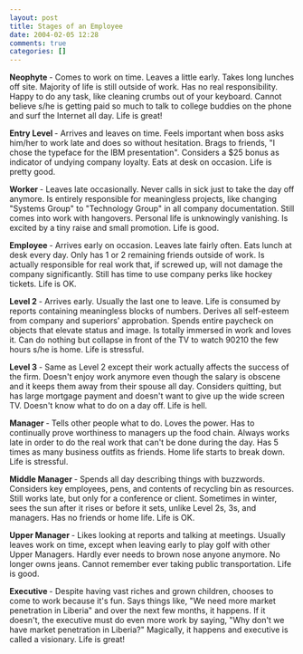 ```yaml
---
layout: post
title: Stages of an Employee
date: 2004-02-05 12:28
comments: true
categories: []
---
```

<b>Neophyte </b>- Comes to work on time.  Leaves a little early.  Takes long
 lunches off site.  Majority of life is still outside of work.  Has no 
 real responsibility.  Happy to do any task, like cleaning crumbs out 
 of your keyboard.  Cannot believe s/he is getting paid so much to talk 
 to college buddies on the phone and surf the Internet all day.  Life 
 is great!
 
 <b>Entry Level </b>- Arrives and leaves on time.  Feels important when boss
 asks him/her to work late and does so without hesitation.  Brags to 
 friends, "I chose the typeface for the IBM presentation".  Considers a 
 $25 bonus as indicator of undying company loyalty.  Eats at desk on 
 occasion.  Life is pretty good.
 
 <b>Worker </b>- Leaves late occasionally.  Never calls in sick just to take
 the day off anymore.  Is entirely responsible for meaningless 
 projects, like changing "Systems Group" to "Technology Group" in all 
 company documentation.  Still comes into work with hangovers. Personal 
 life is unknowingly vanishing.  Is excited by a tiny raise and small 
 promotion.  Life is good.
 
 <b>Employee </b>- Arrives early on occasion.  Leaves late fairly often.  Eats
 lunch at desk every day.  Only has 1 or 2 remaining friends outside of 
 work.  Is actually responsible for real work that, if screwed up, will 
 not damage the company significantly.  Still has time to use company 
 perks like hockey tickets.  Life is OK.
 
 <b>Level 2 </b>- Arrives early.  Usually the last one to leave.  Life is
 consumed by reports containing meaningless blocks of numbers.  Derives 
 all self-esteem from company and superiors' approbation.  Spends 
 entire paycheck on objects that elevate status and image.  Is totally 
 immersed in work and loves it.  Can do nothing but collapse in front 
 of the TV to watch 90210 the few hours s/he is home.  Life is 
 stressful.
 
 <b>Level 3 </b>- Same as Level 2 except their work actually affects the
 success of the firm.  Doesn't enjoy work anymore even though the 
 salary is obscene and it keeps them away from their spouse all day. 
 Considers quitting, but has large mortgage payment and doesn't want to 
 give up the wide screen TV.  Doesn't know what to do on a day off. 
 Life is hell.
 
 <b>Manager </b>- Tells other people what to do.  Loves the power.  Has to
 continually prove worthiness to managers up the food chain.  Always 
 works late in order to do the real work that can't be done during the 
 day.  Has 5 times as many business outfits as friends.  Home life 
 starts to break down.  Life is stressful.
 
 <b>Middle Manager </b>- Spends all day describing things with buzzwords.
 Considers key employees, pens, and contents of recycling bin as 
 resources.  Still works late, but only for a conference or client. 
 Sometimes in winter, sees the sun after it rises or before it sets, 
 unlike Level 2s, 3s, and managers.  Has no friends or home life.  Life 
 is OK.
 
 <b>Upper Manager </b>- Likes looking at reports and talking at meetings.
 Usually leaves work on time, except when leaving early to play golf 
 with other Upper Managers.  Hardly ever needs to brown nose anyone 
 anymore.  No longer owns jeans.  Cannot remember ever taking public 
 transportation.  Life is good.
 
 <b>Executive </b>- Despite having vast riches and grown children, chooses to
 come to work because it's fun.  Says things like, "We need more market 
 penetration in Liberia" and over the next few months, it happens.  If 
 it doesn't, the executive must do even more work by saying, "Why don't 
 we have market penetration in Liberia?"  Magically, it happens and 
 executive is called a visionary.  Life is great!
